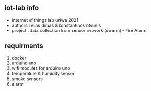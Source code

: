 ## iot-lab info
- internet of things lab uniwa 2021
- authors : elias dimas & konstantinos ntounis
- project : data collection from sensor network (swarm) - Fire Alarm 

## requirments
1. docker
2. arduino uno
3. wifi modules for arduino uno
4. temperature & humidity sensor
5. smoke sensors
6. alarm 
